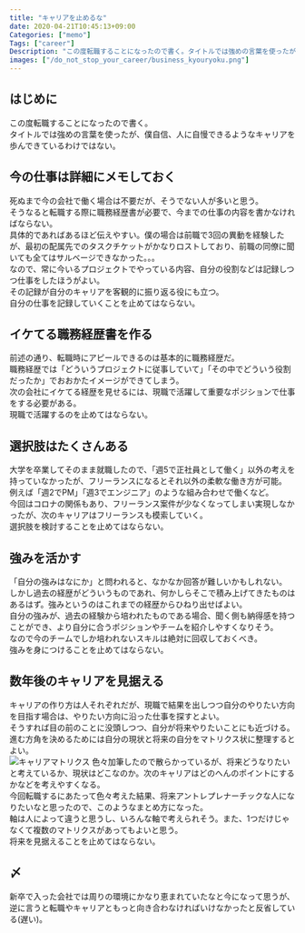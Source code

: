 ```yaml
---
title: "キャリアを止めるな"
date: 2020-04-21T10:45:13+09:00
Categories: ["memo"]
Tags: ["career"]
Description: "この度転職することになったので書く。タイトルでは強めの言葉を使ったが、僕自信、人に自慢できるようなキャリアを歩んできているわけではない。"
images: ["/do_not_stop_your_career/business_kyouryoku.png"]
---
```


## はじめに
この度転職することになったので書く。  
タイトルでは強めの言葉を使ったが、僕自信、人に自慢できるようなキャリアを歩んできているわけではない。  

## 今の仕事は詳細にメモしておく
死ぬまで今の会社で働く場合は不要だが、そうでない人が多いと思う。  
そうなると転職する際に職務経歴書が必要で、今までの仕事の内容を書かなければならない。  
具体的であればあるほど伝えやすい。僕の場合は前職で3回の異動を経験したが、最初の配属先でのタスクチケットがかなりロストしており、前職の同僚に聞いても全てはサルベージできなかった。。。  
なので、常に今いるプロジェクトでやっている内容、自分の役割などは記録しつつ仕事をしたほうがよい。  
その記録が自分のキャリアを客観的に振り返る役にも立つ。  
自分の仕事を記録していくことを止めてはならない。

## イケてる職務経歴書を作る
前述の通り、転職時にアピールできるのは基本的に職務経歴だ。  
職務経歴では「どういうプロジェクトに従事していて」「その中でどういう役割だったか」でおおかたイメージができてしまう。  
次の会社にイケてる経歴を見せるには、現職で活躍して重要なポジションで仕事をする必要がある。  
現職で活躍するのを止めてはならない。

## 選択肢はたくさんある
大学を卒業してそのまま就職したので、「週5で正社員として働く」以外の考えを持っていなかったが、フリーランスになるとそれ以外の柔軟な働き方が可能。  
例えば「週2でPM」「週3でエンジニア」のような組み合わせで働くなど。  
今回はコロナの関係もあり、フリーランス案件が少なくなってしまい実現しなかったが、次のキャリアはフリーランスも模索していく。  
選択肢を検討することを止めてはならない。

## 強みを活かす
「自分の強みはなにか」と問われると、なかなか回答が難しいかもしれない。
しかし過去の経歴がどういうものであれ、何かしらそこで積み上げてきたものはあるはず。強みというのはこれまでの経歴からひねり出せばよい。  
自分の強みが、過去の経験から培われたものである場合、聞く側も納得感を持つことができ、より自分に合うポジションやチームを紹介しやすくなりそう。  
なので今のチームでしか培われないスキルは絶対に回収しておくべき。  
強みを身につけることを止めてはならない。

## 数年後のキャリアを見据える
キャリアの作り方は人それぞれだが、現職で結果を出しつつ自分のやりたい方向を目指す場合は、やりたい方向に沿った仕事を探すとよい。  
そうすれば目の前のことに没頭しつつ、自分が将来やりたいことにも近づける。  
進む方角を決めるためには自分の現状と将来の自分をマトリクス状に整理するとよい。  
![キャリアマトリクス](/do_not_stop_your_career/matrix.png)
色々加筆したので散らかっているが、将来どうなりたいと考えているか、現状はどこなのか。次のキャリアはどのへんのポイントにするかなどを考えやすくなる。  
今回転職するにあたって色々考えた結果、将来アントレプレナーチックな人になりたいなと思ったので、このようなまとめ方になった。  
軸は人によって違うと思うし、いろんな軸で考えられそう。また、1つだけじゃなくて複数のマトリクスがあってもよいと思う。  
将来を見据えることを止めてはならない。

## 〆
新卒で入った会社では周りの環境にかなり恵まれていたなと今になって思うが、逆に言うと転職やキャリアともっと向き合わなければいけなかったと反省している(遅い)。  
